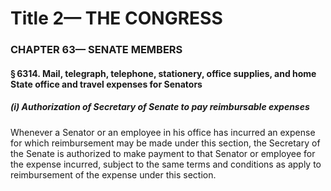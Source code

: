 
# Title 2— THE CONGRESS
### CHAPTER 63— SENATE MEMBERS
#### § 6314. Mail, telegraph, telephone, stationery, office supplies, and home State office and travel expenses for Senators
##### (i) Authorization of Secretary of Senate to pay reimbursable expenses

Whenever a Senator or an employee in his office has incurred an expense for which reimbursement may be made under this section, the Secretary of the Senate is authorized to make payment to that Senator or employee for the expense incurred, subject to the same terms and conditions as apply to reimbursement of the expense under this section.
